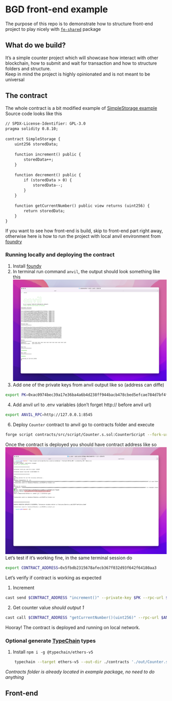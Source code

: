 # BGD front-end example
The purpose of this repo is to demonstrate how to structure front-end project to play nicely with [`fe-shared`](https://github.com/bgd-labs/fe-shared) package

## What do we build?
It’s a simple counter project which will showcase how interact with other blockchain, how to submit and wait for transaction and how to structure folders and structure.  
Keep in mind the project is highly opinionated and is not meant to be universal

## The contract
The whole contract is a bit modified example of [SimpleStorage example](https://docs.soliditylang.org/en/develop/introduction-to-smart-contracts.html#storage-example)
Source code looks like this 

```Solidity
// SPDX-License-Identifier: GPL-3.0
pragma solidity 0.8.10;

contract SimpleStorage {
    uint256 storedData;

    function increment() public {
        storedData++;
    }

    function decrement() public {
        if (storedData > 0) {
            storedData--;
        }
    }

    function getCurrentNumber() public view returns (uint256) {
        return storedData;
    }
}

```

If you want to see how front-end is build, skip to front-end part right away, otherwise here is how to run the project with local anvil environment from [foundry](https://github.com/foundry-rs/foundry)
### Running locally and deploying the contract
1. Install [foundy](https://getfoundry.sh)
2. In terminal run command `anvil`, the output should look something like this  
    ![Anvil output](./front-end/public/anvil_output.png)
3. Add one of the private keys from anvil output like so (address can diffe)
```bash
export PK=0xac0974bec39a17e36ba4a6b4d238ff944bacb478cbed5efcae784d7bf4f2ff80
```
4. Add anvil url to .env variables (don’t forget http:// before anvil url) 
```bash
export ANVIL_RPC=http://127.0.0.1:8545
```
6. Deploy `Counter` contract to anvil go to contracts folder and execute
```bash
forge script contracts/src/script/Counter.s.sol:CounterScript --fork-url $ANVIL_RPC --private-key $PK --broadcast
```

Once the contract is deployed you should have contract address like so
![Contract deployed output](./front-end/public/anvil_deploy.png)
Let’s test if it’s working fine, in the same terminal session do
```bash
export CONTRACT_ADDRESS=0x5fbdb2315678afecb367f032d93f642f64180aa3
```
Let’s verify if contract is working as expected
1. Increment 
```bash
cast send $CONTRACT_ADDRESS "increment()" --private-key $PK --rpc-url $ANVIL_RPC
```
2. Get counter value _should output 1_
```bash
cast call $CONTRACT_ADDRESS "getCurrentNumber()(uint256)" --rpc-url $ANVIL_RPC
```

Hooray! The contract is deployed and running on local network. 

### Optional generate [TypeChain](https://github.com/dethcrypto/TypeChain) types
1. Install `npm i -g @typechain/ethers-v5 `
```bash
	typechain --target ethers-v5 --out-dir ./contracts './out/Counter.sol/**.json'
```
_Contracts folder is already located in example package, no need to do anything_

## Front-end


[image-1]:	./front-end/public/anvil_output.png
[image-2]:	./front-end/public/anvil_deploy.png
